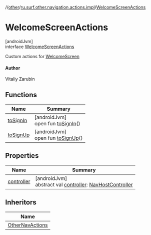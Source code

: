 //[other](../../../index.md)/[ru.surf.other.navigation.actions.impl](../index.md)/[WelcomeScreenActions](index.md)

# WelcomeScreenActions

[androidJvm]\
interface [WelcomeScreenActions](index.md)

Custom actions for [WelcomeScreen](../../ru.surf.other.ui.screens.welcome/-welcome-screen.md)

#### Author

Vitaliy Zarubin

## Functions

| Name | Summary |
|---|---|
| [toSignIn](to-sign-in.md) | [androidJvm]<br>open fun [toSignIn](to-sign-in.md)() |
| [toSignUp](to-sign-up.md) | [androidJvm]<br>open fun [toSignUp](to-sign-up.md)() |

## Properties

| Name | Summary |
|---|---|
| [controller](controller.md) | [androidJvm]<br>abstract val [controller](controller.md): [NavHostController](https://developer.android.com/reference/kotlin/androidx/navigation/NavHostController.html) |

## Inheritors

| Name |
|---|
| [OtherNavActions](../../ru.surf.other.navigation.actions/-other-nav-actions/index.md) |
